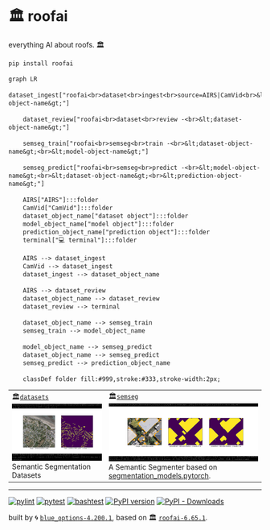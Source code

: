 # 🏛️ roofai

everything AI about roofs. 🏛️

```bash
pip install roofai
```

```mermaid
graph LR
    dataset_ingest["roofai<br>dataset<br>ingest<br>source=AIRS|CamVid<br>&lt;dataset-object-name&gt;"]

    dataset_review["roofai<br>dataset<br>review -<br>&lt;dataset-object-name&gt;"]

    semseg_train["roofai<br>semseg<br>train -<br>&lt;dataset-object-name&gt;<br>&lt;model-object-name&gt;"]

    semseg_predict["roofai<br>semseg<br>predict -<br>&lt;model-object-name&gt;<br>&lt;dataset-object-name&gt;<br>&lt;prediction-object-name&gt;"]

    AIRS["AIRS"]:::folder
    CamVid["CamVid"]:::folder
    dataset_object_name["dataset object"]:::folder
    model_object_name["model object"]:::folder
    prediction_object_name["prediction object"]:::folder
    terminal["💻 terminal"]:::folder

    AIRS --> dataset_ingest
    CamVid --> dataset_ingest
    dataset_ingest --> dataset_object_name

    AIRS --> dataset_review
    dataset_object_name --> dataset_review
    dataset_review --> terminal

    dataset_object_name --> semseg_train
    semseg_train --> model_object_name

    model_object_name --> semseg_predict
    dataset_object_name --> semseg_predict
    semseg_predict --> prediction_object_name

    classDef folder fill:#999,stroke:#333,stroke-width:2px;
```

|   |   |
| --- | --- |
| 🏛️[`datasets`](https://github.com/kamangir/roofai/blob/main/roofai/dataset) [![image](https://github.com/kamangir/assets/blob/main/roofAI/AIRS-cache-v45--review-index-2.png?raw=true)](https://github.com/kamangir/roofai/blob/main/roofai/dataset) Semantic Segmentation Datasets | 🏛️[`semseg`](https://github.com/kamangir/roofai/blob/main/roofai/semseg) [![image](https://github.com/kamangir/roofAI/raw/main/assets/predict-00247.png)](https://github.com/kamangir/roofai/blob/main/roofai/semseg) A Semantic Segmenter based on [segmentation_models.pytorch](<https://github.com/qubvel/segmentation_models.pytorch/blob/master/examples/cars%20segmentation%20(camvid).ipynb>). |

---


[![pylint](https://github.com/kamangir/roofai/actions/workflows/pylint.yml/badge.svg)](https://github.com/kamangir/roofai/actions/workflows/pylint.yml) [![pytest](https://github.com/kamangir/roofai/actions/workflows/pytest.yml/badge.svg)](https://github.com/kamangir/roofai/actions/workflows/pytest.yml) [![bashtest](https://github.com/kamangir/roofai/actions/workflows/bashtest.yml/badge.svg)](https://github.com/kamangir/roofai/actions/workflows/bashtest.yml) [![PyPI version](https://img.shields.io/pypi/v/roofai.svg)](https://pypi.org/project/roofai/) [![PyPI - Downloads](https://img.shields.io/pypi/dd/roofai)](https://pypistats.org/packages/roofai)

built by 🌀 [`blue_options-4.200.1`](https://github.com/kamangir/awesome-bash-cli), based on 🏛️ [`roofai-6.65.1`](https://github.com/kamangir/roofai).
